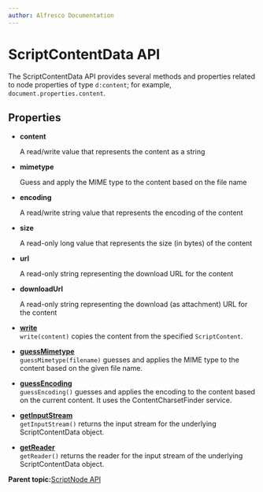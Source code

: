 ```yaml
---
author: Alfresco Documentation
---
```


# ScriptContentData API

The ScriptContentData API provides several methods and properties related to node properties of type `d:content`; for example, `document.properties.content`.

## Properties

-   **content**

    A read/write value that represents the content as a string

-   **mimetype**

    Guess and apply the MIME type to the content based on the file name

-   **encoding**

    A read/write string value that represents the encoding of the content

-   **size**

    A read-only long value that represents the size \(in bytes\) of the content

-   **url**

    A read-only string representing the download URL for the content

-   **downloadUrl**

    A read-only string representing the download \(as attachment\) URL for the content


-   **[write](../references/API-JS-write.md)**  
`write(content)` copies the content from the specified `ScriptContent`.
-   **[guessMimetype](../references/API-JS-guessMimetype.md)**  
`guessMimetype(filename)` guesses and applies the MIME type to the content based on the given file name.
-   **[guessEncoding](../references/API-JS-guessEncoding.md)**  
`guessEncoding()` guesses and applies the encoding to the content based on the current content. It uses the ContentCharsetFinder service.
-   **[getInputStream](../references/API-JS-getInputStream.md)**  
`getInputStream()` returns the input stream for the underlying ScriptContentData object.
-   **[getReader](../references/API-JS-getReader.md)**  
`getReader()` returns the reader for the input stream of the underlying ScriptContentData object.

**Parent topic:**[ScriptNode API](../references/API-JS-ScriptNode.md)

